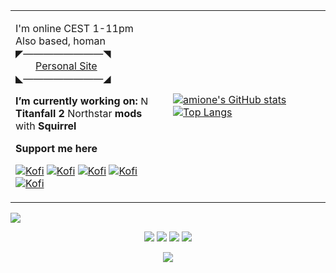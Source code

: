<table>
  <tr>
    <td width=50%>

I'm online CEST 1-11pm\
Also based, homan\
◤————————◥\
  [Personal Site](https://petar.tk)\
◣————————◢

**I’m currently working on:**
<img src="northstar.png" alt="Northstar logo" width="15"/>  **Titanfall 2** Northstar **mods** with **Squirrel**

**Support me here**

[![Kofi](https://badgen.net/badge/icon/kofi?icon=kofi&label)](https://ko-fi.com/amione)
[![Kofi](https://badgen.net/badge/icon/kofi?icon=kofi&label)](https://ko-fi.com/amione)
[![Kofi](https://badgen.net/badge/icon/kofi?icon=kofi&label)](https://ko-fi.com/amione)
[![Kofi](https://badgen.net/badge/icon/kofi?icon=kofi&label)](https://ko-fi.com/amione)
[![Kofi](https://badgen.net/badge/icon/kofi?icon=kofi&label)](https://ko-fi.com/amione)
    </td>
    <td width=50%>
      <a href="https://wakatime.com/@amione">
![amione's GitHub stats](https://github-readme-stats.vercel.app/api?username=xamionex&count_private=true&show_icons=true&theme=midnight-purple)
![Top Langs](https://github-readme-stats.vercel.app/api/top-langs/?username=xamionex&layout=compact&theme=midnight-purple)
      </a>
    </td>
  </tr>
</table>

<p align="center">
  <img style="display: block" src="https://discord.c99.nl/widget/theme-3/139095725110722560.png" />
</p>

<p align="center">
  <img style="display: inline" src="https://dev.discordprofiles.me/badge/vscode/139095725110722560" />
  <img style="display: inline" src="https://dev.discordprofiles.me/badge/status/139095725110722560?simple=true" />
  <img style="display: inline" src="https://dev.discordprofiles.me/badge/playing/139095725110722560" />
  <a href="https://wakatime.com/@amione">
    <img style="display: inline" src="https://wakatime.com/badge/user/6fd038ee-1943-42ab-a1b5-2179f8846e21.svg"/>
  </a>
</p>

<p align="center">
  <a href="https://wakatime.com/@amione">
    <img src="https://github-readme-stats.vercel.app/api/wakatime?username=amione&theme=midnight-purple" />
  </a>
</p>
